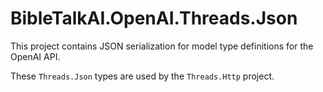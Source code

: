 # BibleTalkAI.OpenAI.Threads.Json

This project contains JSON serialization for model type definitions for the OpenAI API.

These `Threads.Json` types are used by the `Threads.Http` project.
